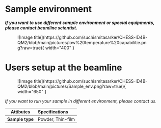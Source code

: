 
# Sample environment
<i><b> If you want to use different sample environment or special equipments, please contact beamline scientist.</i></b>

<figure markdown>
  ![Image title](https://github.com/suchismitasarker/CHESS-ID4B-QM2/blob/main/pictures/low%20temperature%20capabilitie.png?raw=true){ width="400" }
</figure>


# Users setup at the beamline


<figure markdown>
  ![Image title](https://github.com/suchismitasarker/CHESS-ID4B-QM2/blob/main/pictures/Sample_env.png?raw=true){ width="650" }
</figure>


<i> If you want to run your sample in different environment, please contact us. </i>

| Attibutes | Specifications | 
| -------------- | :--------- | 
| <b> Sample type </b> | Powder, Thin-film | 

